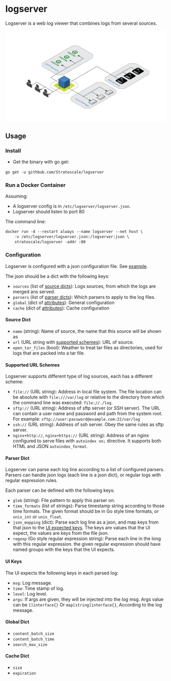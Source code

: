 # logserver

Logserver is a web log viewer that combines logs from several sources.

![diagram](./doc/diagram.png)

## Usage

### Install

* Get the binary with go get:

`go get -u githbub.com/Stratoscale/logserver`

### Run a Docker Container

Assuming:

* A logserver config is in `/etc/logserver/logserver.json`.
* Logserver should listen to port 80

The command line:

```
docker run -d --restart always --name logserver --net host \
    -v /etc/logserver/logserver.json:/logserver:json \
    stratoscale/logserver -addr :80
```

### Configuration

Logserver is configured with a json configuration file. See [example](./example/logserver.json).

The json should be a dict with the following keys:

- `sources` (list of [source dicts](./README.md#source-dict)): Logs sources, from which the logs are merged ans served.
- `parsers` (list of [parser dicts](./README.md#parser-dict)): Which parsers to apply to the log files.
- `global` (dict of [attributes](./README.md#global-dict)): General configuration
- `cache` (dict of [attributes](./README.md#cache-dict)): Cache configuration

#### Source Dict

- `name` (string): Name of source, the name that this source will be shown as
- `url` (URL string with [supported schemes](./README.md#supported-url-schemes)): URL of source.
- `open_tar_files` (bool): Weather to treat tar files as directories, used for logs that are packed
                           into a tar file.

#### Supported URL Schemes

Logserver supports different type of log sources, each has a different scheme:

- `file://` (URL string): Address in local file system.
    The file location can be absolute with `file:///var/log` or relative to the directory
    from which the command line was executed: `file://./log`.
- `sftp://` (URL string): Address of sftp server (or SSH server).
    The URL can contain a user name and password and path from the system root.
    For example: `sftp://user:password@example.com:22/var/log`
- `ssh://` (URL string): Address of ssh server. Obey the same rules as sftp server.
- `nginx+http://`, `nginx+https://` (URL string): Address of an nginx configured to serve files with `autoindex on;`
    directive. It supports both HTML and JSON `autoindex_format`.

#### Parser Dict

Logserver can parse each log line according to a list of configured parsers.
Parsers can handle json logs (each line is a json dict), or regular logs with regular expression rules.

Each parser can be defined with the following keys:

- `glob` (string): File pattern to apply this parser on.
- `time_formats` (list of strings): Parse timestamp string according to those time formats.
                                    The given format should be in Go style time formats, or
                                    `unix_int` or `unix_float`.
- `json_mapping` (dict): Parse each log line as a json, and map keys from that json to the
                         [UI expected keys](./README.md#ui-keys). The keys are values that the
                         UI expect, the values are keys from the file json.
- `regexp` (Go style regular expression string): Parse each line in the long with this regular expression.
                                                 the given regular expression should have named groups with
                                                 the keys that the UI expects.

#### UI Keys

The UI expects the following keys in each parsed log:

- `msg`: Log message.
- `time`: Time stamp of log.
- `level`: Log level.
- `args`: If args are given, they will be injected into the log msg. Args value can be `[]interface{}`
          Or `map[string]interface{}`, According to the log message.

#### Global Dict

- `content_batch_size`
- `content_batch_time`
- `search_max_size`

#### Cache Dict

- `size`
- `expiration`

